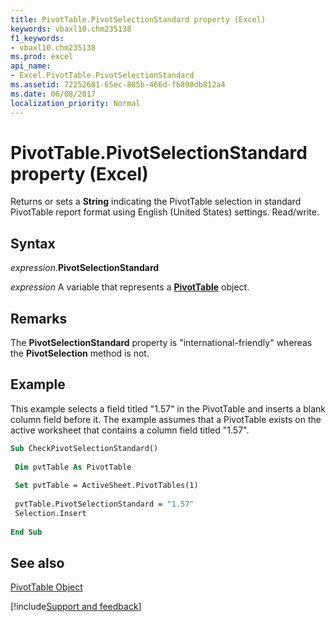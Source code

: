 ```yaml
---
title: PivotTable.PivotSelectionStandard property (Excel)
keywords: vbaxl10.chm235138
f1_keywords:
- vbaxl10.chm235138
ms.prod: excel
api_name:
- Excel.PivotTable.PivotSelectionStandard
ms.assetid: 72252681-65ec-885b-466d-fb890db812a4
ms.date: 06/08/2017
localization_priority: Normal
---
```



# PivotTable.PivotSelectionStandard property (Excel)

Returns or sets a  **String** indicating the PivotTable selection in standard PivotTable report format using English (United States) settings. Read/write.


## Syntax

_expression_.**PivotSelectionStandard**

_expression_ A variable that represents a **[PivotTable](Excel.PivotTable.md)** object.


## Remarks

The  **PivotSelectionStandard** property is "international-friendly" whereas the **PivotSelection** method is not.


## Example

This example selects a field titled "1.57" in the PivotTable and inserts a blank column field before it. The example assumes that a PivotTable exists on the active worksheet that contains a column field titled "1.57".


```vb
Sub CheckPivotSelectionStandard() 
 
 Dim pvtTable As PivotTable 
 
 Set pvtTable = ActiveSheet.PivotTables(1) 
 
 pvtTable.PivotSelectionStandard = "1.57" 
 Selection.Insert 
 
End Sub
```


## See also


[PivotTable Object](Excel.PivotTable.md)

[!include[Support and feedback](~/includes/feedback-boilerplate.md)]